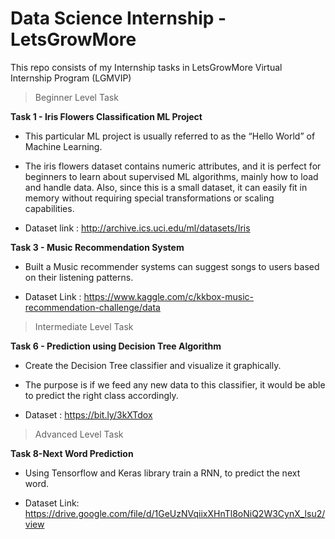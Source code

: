 # Data Science Internship - LetsGrowMore
This repo consists of my Internship tasks in LetsGrowMore Virtual Internship Program (LGMVIP)

> Beginner Level Task

**Task 1 - Iris Flowers Classification ML Project**

* This particular ML project is usually referred to as the “Hello World” of Machine Learning.

* The iris flowers dataset contains numeric attributes, and it is perfect for beginners to learn about supervised ML algorithms, mainly how to load and handle data. Also, since this is a small dataset, it can easily fit in memory without requiring special transformations or scaling capabilities.

* Dataset link : http://archive.ics.uci.edu/ml/datasets/Iris

**Task 3 - Music Recommendation System**

* Built a Music recommender systems can suggest songs to users based on their listening patterns.

* Dataset Link : https://www.kaggle.com/c/kkbox-music-recommendation-challenge/data

> Intermediate Level Task

**Task 6 - Prediction using Decision Tree Algorithm**

* Create the Decision Tree classifier and visualize it graphically.

* The purpose is if we feed any new data to this classifier, it would be able to predict the right class accordingly.

* Dataset : https://bit.ly/3kXTdox

> Advanced Level Task

**Task 8-Next Word Prediction**

* Using Tensorflow and Keras library train a RNN, to predict the next word.

* Dataset Link: https://drive.google.com/file/d/1GeUzNVqiixXHnTl8oNiQ2W3CynX_lsu2/view
